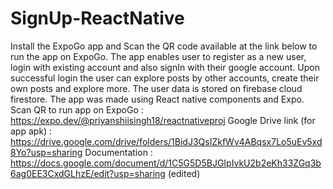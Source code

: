 # SignUp-ReactNative
Install the ExpoGo app and Scan the QR code available at the link below to run the app on ExpoGo. The app enables user to register as a new user, login with existing account and also signIn with their google account. Upon successful login the user can explore posts by other accounts, create their own posts and explore more. The user data is stored on firebase cloud firestore. The app was made using React native components and Expo.
Scan QR to run app on ExpoGo : https://expo.dev/@priyanshiisingh18/reactnativeproj
Google Drive link (for app apk) : https://drive.google.com/drive/folders/1BidJ3QsIZkfWv4ABqsx7Lo5uEv5xd8Yo?usp=sharing
Documentation : https://docs.google.com/document/d/1C5G5D5BJGIpIvkU2b2eKh33ZGq3b6ag0EE3CxdGLhzE/edit?usp=sharing (edited) 
